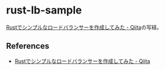 # rust-lb-sample

[Rustでシンプルなロードバランサーを作成してみた \- Qiita](https://qiita.com/rchaser53/items/5b69b717ae07220daed9)の写経。

## References
- [Rustでシンプルなロードバランサーを作成してみた \- Qiita](https://qiita.com/rchaser53/items/5b69b717ae07220daed9)